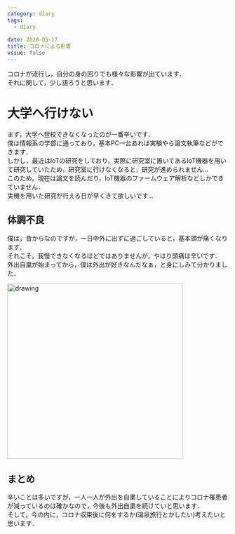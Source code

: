 ```yaml
---
category: diary
tags:
  - diary
  
date: 2020-05-17
title: コロナによる影響
vssue: false
---
```


コロナが流行し，自分の身の回りでも様々な影響が出ています．  
それに関して，少し語ろうと思います．

<!-- more -->
# 大学へ行けない
まず，大学へ登校できなくなったのが一番辛いです．  
僕は情報系の学部に通っており，基本PC一台あれば実験やら論文執筆などができます．  
しかし，最近はIoTの研究をしており，実際に研究室に置いてあるIoT機器を用いて研究していたため，研究室に行けなくなると，研究が進められません...  
このため，現在は論文を読んだり，IoT機器のファームウェア解析などしかできていません．  
実機を用いた研究が行える日が早くきて欲しいです...

## 体調不良
僕は，昔からなのですが，一日中外に出ずに過ごしていると，基本頭が痛くなります．  
それこそ，我慢できなくなるほどではありませんが，やはり頭痛は辛いです．  
外出自粛が始まってから，僕は外出が好きなんだなぁ，と身にしみて分かりました．

<img src="/img/virus_zutsuu_man.png" alt="drawing" width="400"/>

## まとめ
辛いことは多いですが，一人一人が外出を自粛していることによりコロナ罹患者が減っているのは確かなので，今後も外出自粛を続けていと思います．  
そして，今の内に，コロナ収束後に何をするか(温泉旅行とかしたい)考えたいと思います．